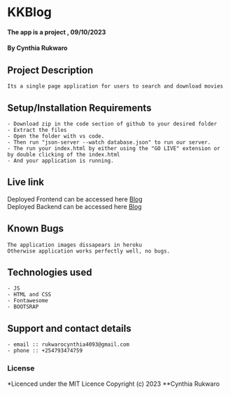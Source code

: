 # KKBlog
#### The app is a project , 09/10/2023
#### **By Cynthia Rukwaro**
## Project Description
    Its a single page application for users to search and download movies
## Setup/Installation Requirements
    - Download zip in the code section of github to your desired folder
    - Extract the files
    - Open the folder with vs code.
    - Then run "json-server --watch database.json" to run our server.
    - The run your index.html by either using the "GO LIVE" extension or by double clicking of the index.html
    - And your application is running.
       
## Live link
Deployed Frontend can be accessed here [Blog](https://nextblog-k-koech.vercel.app/)  
Deployed Backend can be accessed here [Blog](https://blog-javascript-7c8x.onrender.com)  


## Known Bugs
    The application images dissapears in heroku
    Otherwise application works perfectly well, no bugs.

## Technologies used
    - JS
    - HTML and CSS
    - Fontawesome
    - BOOTSRAP

## Support and contact details
    - email :: rukwarocynthia4093@gmail.com
    - phone :: +254793474759

### License
*Licenced under the MIT Licence
Copyright (c) 2023 **Cynthia Rukwaro